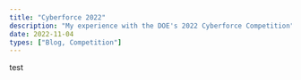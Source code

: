 ```yaml
---
title: "Cyberforce 2022"
description: "My experience with the DOE's 2022 Cyberforce Competition"
date: 2022-11-04
types: ["Blog, Competition"]
---
```

test